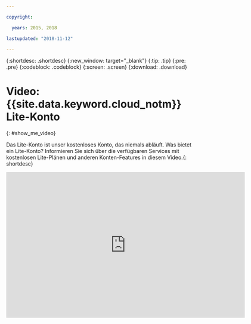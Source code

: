 ```yaml
---

copyright:

  years: 2015, 2018

lastupdated: "2018-11-12"

---
```


{:shortdesc: .shortdesc}
{:new_window: target="_blank"}
{:tip: .tip}
{:pre: .pre}
{:codeblock: .codeblock}
{:screen: .screen}
{:download: .download}

# Video: {{site.data.keyword.cloud_notm}} Lite-Konto
{: #show_me_video}

Das Lite-Konto ist unser kostenloses Konto, das niemals abläuft. Was bietet ein Lite-Konto? Informieren Sie sich über die verfügbaren Services mit kostenlosen Lite-Plänen und anderen Konten-Features in diesem Video.{: shortdesc}

<p>
  <div class="embed-responsive embed-responsive-16by9">
    <iframe class="embed-responsive-item" id="youtubeplayer" title="IBM Cloud Lite-Konto" type="text/html" width="640" height="390" src="https://www.youtube.com/embed/0rMYXcbpHbI" frameborder="0" webkitallowfullscreen mozallowfullscreen allowfullscreen> </iframe>
  </div>
</p>
